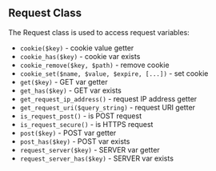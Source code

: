 ## Request Class
The Request class is used to access request variables:
- `cookie($key)` - cookie value getter
- `cookie_has($key)` - cookie var exists
- `cookie_remove($key, $path)` - remove cookie
- `cookie_set($name, $value, $expire, [...])` - set cookie
- `get($key)` - GET var getter
- `get_has($key)` - GET var exists
- `get_request_ip_address()` - request IP address getter
- `get_request_uri($query_string)` - request URI getter
- `is_request_post()` - is POST request
- `is_request_secure()` - is HTTPS request
- `post($key)` - POST var getter
- `post_has($key)` - POST var exists
- `request_server($key)` - SERVER var getter
- `request_server_has($key)` - SERVER var exists